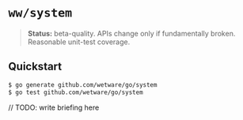# `ww/system`

>**Status:**  beta-quality.  APIs change only if fundamentally broken.  Reasonable unit-test coverage.

## Quickstart

```bash
$ go generate github.com/wetware/go/system
$ go test github.com/wetware/go/system
```

// TODO:  write briefing here

